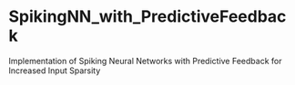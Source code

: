 # SpikingNN_with_PredictiveFeedback
Implementation of Spiking Neural Networks with Predictive Feedback for Increased Input Sparsity
